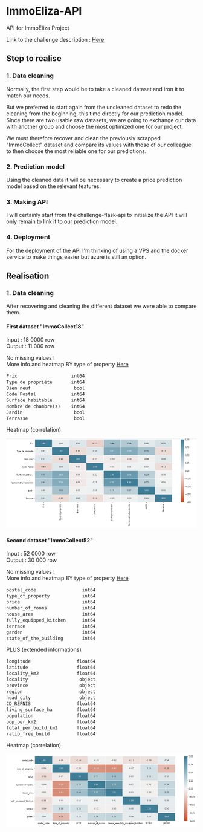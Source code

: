 # ImmoEliza-API

API for ImmoEliza Project

Link to the challenge description :  [Here](https://github.com/becodeorg/CRL-Turing-4.22/blob/master/Projects/4.Prediction_api/README.md)

## Step to realise

### 1. Data cleaning

Normally, the first step would be to take a cleaned dataset and iron it to match our needs.  

But we preferred to start again from the uncleaned dataset to redo the cleaning from the beginning, this time directly for our prediction model.  
Since there are two usable raw datasets, we are going to exchange our data with another group and choose the most optimized one for our project.

We must therefore recover and clean the previously scrapped "ImmoCollect" dataset and compare its values with those of our colleague to then choose the most reliable one for our predictions.

### 2. Prediction model

Using the cleaned data it will be necessary to create a price prediction model based on the relevant features.
### 3. Making API

I will certainly start from the challenge-flask-api to initialize the API it will only remain to link it to our prediction model.

### 4. Deployment

For the deployment of the API I'm thinking of using a VPS and the docker service to make things easier but azure is still an option.

## Realisation

### 1. Data cleaning

After recovering and cleaning the different dataset we were able to compare them.  

#### First dataset "ImmoCollect18"
 
Input : 18 0000 row  
Output : 11 000 row  

No missing values !  
More info and heatmap BY type of property [Here](data-cleaning-IC18.ipynb)

```
Prix                    int64
Type de propriété       int64
Bien neuf                bool
Code Postal             int64
Surface habitable       int64
Nombre de chambre(s)    int64
Jardin                   bool
Terrasse                 bool
```

Heatmap (correlation) 

![heatmap](./assets/hm1.png "heatmap du dataset ImmoCollect18")

#### Second dataset "ImmoCollect52"
 
Input : 52 0000 row  
Output : 30 000 row  

No missing values !  
More info and heatmap BY type of property [Here](data-cleaning-IC52.ipynb)

```
postal_code                 int64
type_of_property            int64
price                       int64
number_of_rooms             int64
house_area                  int64
fully_equipped_kitchen      int64
terrace                     int64
garden                      int64
state_of_the_building       int64
```

PLUS (extended informations)

```
longitude                 float64
latitude                  float64
locality_km2              float64
locality                   object
province                   object
region                     object
head_city                  object
CD_REFNIS                 float64
living_surface_ha         float64
population                float64
pop_per_km2               float64
total_per_build_km2       float64
ratio_free_build          float64
```

Heatmap (correlation) 

![heatmap](./assets/hm2.png "heatmap du dataset ImmoCollect18")
